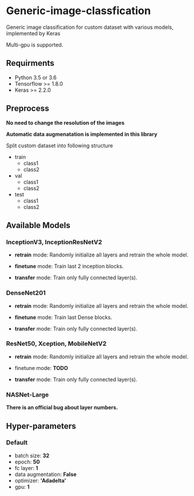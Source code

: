 # Generic-image-classfication
Generic image classification for custom dataset with various models, implemented by Keras

Multi-gpu is supported.

## Requirments
* Python 3.5 or 3.6
* Tensorflow >= 1.8.0
* Keras >= 2.2.0

## Preprocess
**No need to change the resolution of the images**

**Automatic data augmenatation is implemented in this library**

Split custom dataset into following structure
* train
  * class1
  * class2
* val
  * class1
  * class2
* test
  * class1
  * class2

## Available Models
### InceptionV3, InceptionResNetV2
* **retrain** mode: Randomly initialize all layers and retrain the whole model.

* **finetune** mode: Train last 2 inception blocks.

* **transfer** mode: Train only fully connected layer(s).

### DenseNet201
* **retrain** mode: Randomly initialize all layers and retrain the whole model.

* **finetune** mode: Train last Dense blocks.

* **transfer** mode: Train only fully connected layer(s).

### ResNet50, Xception, MobileNetV2
* **retrain** mode: Randomly initialize all layers and retrain the whole model.

* finetune mode: **TODO**

* **transfer** mode: Train only fully connected layer(s).

### NASNet-Large
**There is an official bug about layer numbers.**

## Hyper-parameters
### Default
* batch size: **32**
* epoch: **50**
* fc layer: **1**
* data augmentation: **False**
* optimizer: **'Adadelta'**
* gpu: **1**
